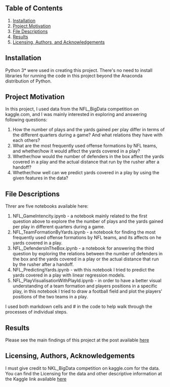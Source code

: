 ## Table of Contents

1. [Installation](#installation)
2. [Project Motivation](#motivation)
3. [File Descriptions](#files)
4. [Results](#results)
5. [Licensing, Authors, and Acknowledgements](#licensing)

## Installation <a name="installation"></a>

Python 3* were used in creating this project. There's no need to install libraries for running the code in this project beyond the Anaconda distribution of Python. 

## Project Motivation<a name="motivation"></a>

In this project, I used data from the NFL_BigData competition on kaggle.com, and I was mainly interested in exploring and answering following questions:

1. How the number of plays and the yards gained per play differ in terms of the different quarters during a game? And what relations they have with each others?
2. What are the most frequently used offense formations by NFL teams, and whether/how it would affect the yards covered in a play?
3. Whether/how would the number of defenders in the box affect the yards covered in a play and the actual distance that run by the rusher after a handoff?
4. Whether/how well can we predict yards covered in a play by using the given features in the data? 

## File Descriptions <a name="files"></a>

Threr are five notebooks available here:

1. NFL_GameIntencity.ipynb - a notebook mainly related to the first question above to explore the the number of plays and the yards gained per play in different quarters during a game.
2. NFL_TeamFormationByYards.ipynb - a notebook for finding the most frequently used offense formations by NFL teams, and its affects on he yards covered in a play.
3. NFL_DefendersInTheBox.ipynb - a notebook for answering the third question by exploring the relations between the number of defenders in the box and the yards covered in a play or the actual distance that run by the rusher after a handoff.
4. NFL_PredictingYards.ipynb - with this notebook I tried to predict the yards covered in a play with linear regression models. 
5. NFL_PlayVisualisationWithPlayId.ipynb - in order to have a better visual understanding of a team formation and players positions in a specific play, in this notebook I tried to draw a football field and plot the players' positions of the two teams in a play.

I used both markdown cells and # in the code to help walk through the processes of individual steps.

## Results<a name="results"></a>

Please see the main findings of this project at the post available [here](https://medium.com/@elham.abdurusol/visualising-relationships-in-sports-data-findings-from-nfl-big-data-daf301d5f867?sk=f52ca71ce2213679b17fc80bc98459db)

## Licensing, Authors, Acknowledgements<a name="licensing"></a>

I must give credit to NKL_BigData competition on kaggle.com for the data. You can find the Licensing for the data and other descriptive information at the Kaggle link available [here](https://www.kaggle.com/c/nfl-big-data-bowl-2020/data) 
